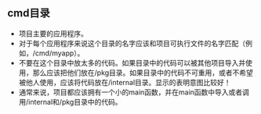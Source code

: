 ## cmd目录
* 项目主要的应用程序。
* 对于每个应用程序来说这个目录的名字应该和项目可执行文件的名字匹配（例如，/cmd/myapp）。
* 不要在这个目录中放太多的代码。如果目录中的代码可以被其他项目导入并使用，那么应该把他们放在/pkg目录。如果目录中的代码不可重用，或者不希望被他人使用，应该将代码放在/internal目录。显示的表明意图比较好！
* 通常来说，项目都应该拥有一个小的main函数，并在main函数中导入或者调用/internal和/pkg目录中的代码。